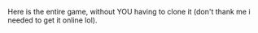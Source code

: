 Here is the entire game, without YOU having to clone it (don't thank me i needed to get it online lol).
